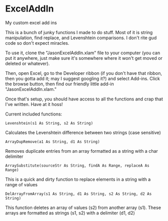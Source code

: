 # ExcelAddIn
My custom excel add ins

This is a bunch of junky functions I made to do stuff.  Most of it is string manipulation, find replace, and Levenshtein comparisons.  I don't rite gud code so don't expect miracles.

To use it, clone the "JasonExcelAddIn.xlam" file to your computer (you can put it anywhere, just make sure it's somewhere where it won't get moved or deleted or whatever).

Then, open Excel, go to the Developer ribbon (if you don't have that ribbon, then you gotta add it; may I suggest googling it?) and select Add-ins.  Click the browse button, then find our friendly little add-in "JasonExcelAddIn.xlam."

Once that's setup, you should have access to all the functions and crap that I've written.  Have at it hoss!

Current included functions:

	Levenshtein(s1 As String, s2 As String)
Calculates the Levenshtein difference between two strings (case sensitive)

	ArrayDupRemove(a1 As String, d1 As String)
Removes duplicate entries from an array formatted as a string with a char delimiter

	ArraySubstitute(sourceStr As String, findA As Range, replaceA As Range)
This is a quick and dirty function to replace elements in a string with a range of values

	DelArrayFromArray(s1 As String, d1 As String, s2 As String, d2 As String)
This function deletes an array of values (s2) from another array (s1). These arrays are formatted as strings (s1, s2) with a delimiter (d1, d2)